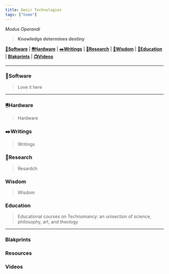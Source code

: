 ```yaml
---
title: Desir Technologies
tags: ["home"]
---
```


<summary>
<detail><em>Modus Operandi</em></detail>
<blockquote><b>Knowledge determines destiny</b></blockquote>
</summary>

[**🔢Software**](#writings) | [**🖲️Hardware**](#hardware) | [**✒️Writings**](#writings) | [**🔬Research**](#research) | [**💖Wisdom**](#wisdom) | [**🏫Education**](#education)  | [**Blakprints**](#blakprints) | [**📺Videos**](#videos)

---


### 🔢Software 
> Love it here 

---

### 🖲️Hardware
> Hardware


### ✒️Writings
> Writings

### 🔬Research
> Resardch

### Wisdom
> Wisdom

### Education
> Educational courses on Technomancy: an unisection of science, philosophy, art, and theology

---

### Blakprints



### Resources

### Videos
